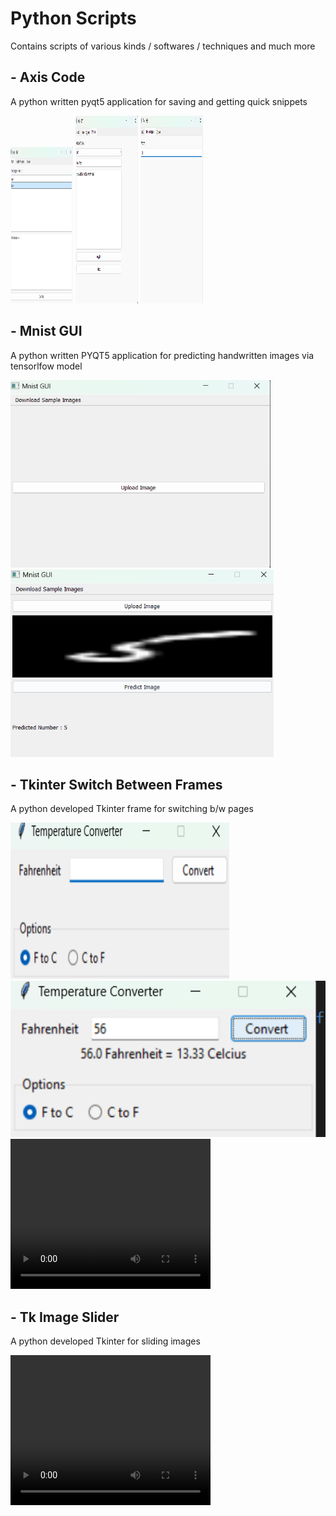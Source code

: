 # Python Scripts 

Contains scripts of various kinds / softwares / techniques and much more 



## - Axis Code 

A python written pyqt5 application for saving and getting quick snippets 

<img src="./media/axis1.png"  height="250px"  width="100px">
<img src="./media/axis2.png"  height="300px" width="100px">
<img src="./media/axis3.png"  height="300px" width="100px">



## - Mnist GUI 

A python written PYQT5 application for predicting handwritten images via tensorlfow model 

<img src="./media/mnist_gui1.png"  height="300px">
<img src="./media/mnist_gui2.png"  height="300px">



## - Tkinter Switch Between Frames 

A python developed Tkinter frame for switching b/w pages 

<img src="./media/tk1.png"  height="250px"  width="350px">
<img src="./media/tk2.png"  height="250px">
<video width="320" height="240" controls>
  <source src="./media/tk_temp.mp4" type="video/mp4">
</video>



## - Tk Image Slider
A python developed Tkinter for sliding images 

<video width="320" height="240" controls>
  <source src="./media/tk_image_slider.mp4" type="video/mp4">
</video>

